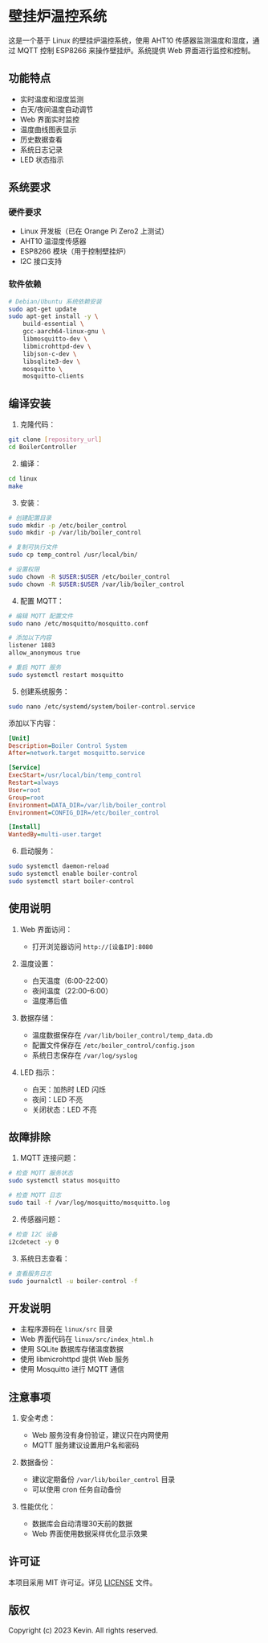 # 壁挂炉温控系统

这是一个基于 Linux 的壁挂炉温控系统，使用 AHT10 传感器监测温度和湿度，通过 MQTT 控制 ESP8266 来操作壁挂炉。系统提供 Web 界面进行监控和控制。

## 功能特点

- 实时温度和湿度监测
- 白天/夜间温度自动调节
- Web 界面实时监控
- 温度曲线图表显示
- 历史数据查看
- 系统日志记录
- LED 状态指示

## 系统要求

### 硬件要求
- Linux 开发板（已在 Orange Pi Zero2 上测试）
- AHT10 温湿度传感器
- ESP8266 模块（用于控制壁挂炉）
- I2C 接口支持

### 软件依赖
```bash
# Debian/Ubuntu 系统依赖安装
sudo apt-get update
sudo apt-get install -y \
    build-essential \
    gcc-aarch64-linux-gnu \
    libmosquitto-dev \
    libmicrohttpd-dev \
    libjson-c-dev \
    libsqlite3-dev \
    mosquitto \
    mosquitto-clients
```

## 编译安装

1. 克隆代码：
```bash
git clone [repository_url]
cd BoilerController
```

2. 编译：
```bash
cd linux
make
```

3. 安装：
```bash
# 创建配置目录
sudo mkdir -p /etc/boiler_control
sudo mkdir -p /var/lib/boiler_control

# 复制可执行文件
sudo cp temp_control /usr/local/bin/

# 设置权限
sudo chown -R $USER:$USER /etc/boiler_control
sudo chown -R $USER:$USER /var/lib/boiler_control
```

4. 配置 MQTT：
```bash
# 编辑 MQTT 配置文件
sudo nano /etc/mosquitto/mosquitto.conf

# 添加以下内容
listener 1883
allow_anonymous true

# 重启 MQTT 服务
sudo systemctl restart mosquitto
```

5. 创建系统服务：
```bash
sudo nano /etc/systemd/system/boiler-control.service
```

添加以下内容：
```ini
[Unit]
Description=Boiler Control System
After=network.target mosquitto.service

[Service]
ExecStart=/usr/local/bin/temp_control
Restart=always
User=root
Group=root
Environment=DATA_DIR=/var/lib/boiler_control
Environment=CONFIG_DIR=/etc/boiler_control

[Install]
WantedBy=multi-user.target
```

6. 启动服务：
```bash
sudo systemctl daemon-reload
sudo systemctl enable boiler-control
sudo systemctl start boiler-control
```

## 使用说明

1. Web 界面访问：
   - 打开浏览器访问 `http://[设备IP]:8080`

2. 温度设置：
   - 白天温度（6:00-22:00）
   - 夜间温度（22:00-6:00）
   - 温度滞后值

3. 数据存储：
   - 温度数据保存在 `/var/lib/boiler_control/temp_data.db`
   - 配置文件保存在 `/etc/boiler_control/config.json`
   - 系统日志保存在 `/var/log/syslog`

4. LED 指示：
   - 白天：加热时 LED 闪烁
   - 夜间：LED 不亮
   - 关闭状态：LED 不亮

## 故障排除

1. MQTT 连接问题：
```bash
# 检查 MQTT 服务状态
sudo systemctl status mosquitto

# 检查 MQTT 日志
sudo tail -f /var/log/mosquitto/mosquitto.log
```

2. 传感器问题：
```bash
# 检查 I2C 设备
i2cdetect -y 0
```

3. 系统日志查看：
```bash
# 查看服务日志
sudo journalctl -u boiler-control -f
```

## 开发说明

- 主程序源码在 `linux/src` 目录
- Web 界面代码在 `linux/src/index_html.h`
- 使用 SQLite 数据库存储温度数据
- 使用 libmicrohttpd 提供 Web 服务
- 使用 Mosquitto 进行 MQTT 通信

## 注意事项

1. 安全考虑：
   - Web 服务没有身份验证，建议只在内网使用
   - MQTT 服务建议设置用户名和密码

2. 数据备份：
   - 建议定期备份 `/var/lib/boiler_control` 目录
   - 可以使用 cron 任务自动备份

3. 性能优化：
   - 数据库会自动清理30天前的数据
   - Web 界面使用数据采样优化显示效果

## 许可证

本项目采用 MIT 许可证。详见 [LICENSE](LICENSE) 文件。

## 版权

Copyright (c) 2023 Kevin. All rights reserved.
